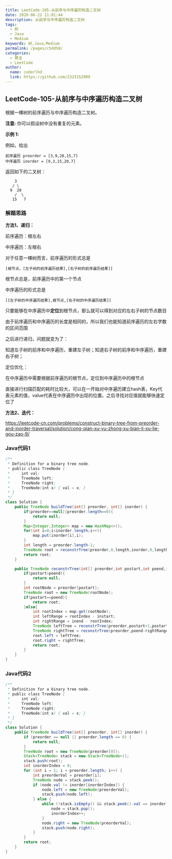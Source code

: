 ```yaml
---
title: LeetCode-105-从前序与中序遍历构造二叉树
date: 2020-06-22 11:01:44
description: 从前序与中序遍历构造二叉树
tags: 
  - 树
  - Java
  - Medium
keywords: 树,Java,Medium
permalink: /pages/c5dd58/
categories: 
  - 算法
  - LeetCode
author: 
  name: coderlhd
  link: https://github.com/2323152909
---
```


## LeetCode-105-从前序与中序遍历构造二叉树

根据一棵树的前序遍历与中序遍历构造二叉树。

**注意:**
你可以假设树中没有重复的元素。

<!--more-->

**示例 1:**

例如，给出

```
前序遍历 preorder = [3,9,20,15,7]
中序遍历 inorder = [9,3,15,20,7]
```

返回如下的二叉树：

```
    3
   / \
  9  20
    /  \
   15   7
```

### 解题思路

**方法1、递归：**

前序遍历：根左右

中序遍历：左根右

对于任意一棵树而言，前序遍历的形式总是

```
[根节点，[左子树的前序遍历结果],[右子树的前序遍历结果]]
```

根节点总是，前序遍历中的第一个节点

中序遍历的形式总是

```
[[左子树的中序遍历结果],根节点,[右子树的中序遍历结果]]
```

只要能够在中序遍历中**定位**到根节点，那么就可以得到对应的左右子树的节点数目

由于前序遍历和中序遍历的长度是相同的，所以我们也能知道前序遍历的左右字数的区间范围

之后进行递归，问题就变为了：

知道左子树的前序和中序遍历，重建左子树；知道右子树的前序和中序遍历，重建右子树；

定位优化：

在中序遍历中需要根据前序遍历的根节点，定位到中序遍历中的根节点

直接进行扫描匹配的耗时比较大，可以在一开始对中序遍历建立hash表，Key代表元素的值，value代表在中序遍历中出现的位置。之后寻找对应值就能够快速定位了

**方法2、迭代：**

https://leetcode-cn.com/problems/construct-binary-tree-from-preorder-and-inorder-traversal/solution/cong-qian-xu-yu-zhong-xu-bian-li-xu-lie-gou-zao-9/

### Java代码1

```java
/**
 * Definition for a binary tree node.
 * public class TreeNode {
 *     int val;
 *     TreeNode left;
 *     TreeNode right;
 *     TreeNode(int x) { val = x; }
 * }
 */
class Solution {
    public TreeNode buildTree(int[] preorder, int[] inorder) {
        if(preorder==null||preorder.length==0){
            return null;
        }
        Map<Integer,Integer> map = new HashMap<>();
        for(int i=0;i<inorder.length;i++){
            map.put(inorder[i],i);
        }
        int length = preorder.length-1;
        TreeNode root = reconstrTree(preorder,0,length,inorder,0,length,map);
        return root;
    }

    public TreeNode reconstrTree(int[] preorder,int postart,int poend,int[] inorder,int instart,int inend,Map<Integer,Integer> map){
        if(postart>poend){
            return null;
        }
        int rootNode = preorder[postart];
        TreeNode root = new TreeNode(rootNode);
        if(postart==poend){
            return root;
        }else{
            int rootIndex = map.get(rootNode);
            int leftRange = rootIndex - instart;
            int rightRange = inend - rootIndex;
            TreeNode leftTree = reconstrTree(preorder,postart+1,postart+leftRange,inorder,instart,rootIndex-1,map);
            TreeNode rightTree = reconstrTree(preorder,poend-rightRange+1,poend,inorder,rootIndex+1,inend,map);
            root.left = leftTree;
            root.right = rightTree;
            return root;
        }
    }
}
```

### Java代码2

```java
/**
 * Definition for a binary tree node.
 * public class TreeNode {
 *     int val;
 *     TreeNode left;
 *     TreeNode right;
 *     TreeNode(int x) { val = x; }
 * }
 */
class Solution {
    public TreeNode buildTree(int[] preorder, int[] inorder) {
        if (preorder == null || preorder.length == 0) {
            return null;
        }
        TreeNode root = new TreeNode(preorder[0]);
        Stack<TreeNode> stack = new Stack<TreeNode>();
        stack.push(root);
        int inorderIndex = 0;
        for (int i = 1; i < preorder.length; i++) {
            int preorderVal = preorder[i];
            TreeNode node = stack.peek();
            if (node.val != inorder[inorderIndex]) {
                node.left = new TreeNode(preorderVal);
                stack.push(node.left);
            } else {
                while (!stack.isEmpty() && stack.peek().val == inorder[inorderIndex]) {
                    node = stack.pop();
                    inorderIndex++;
                }
                node.right = new TreeNode(preorderVal);
                stack.push(node.right);
            }
        }
        return root;
    }
}
```



